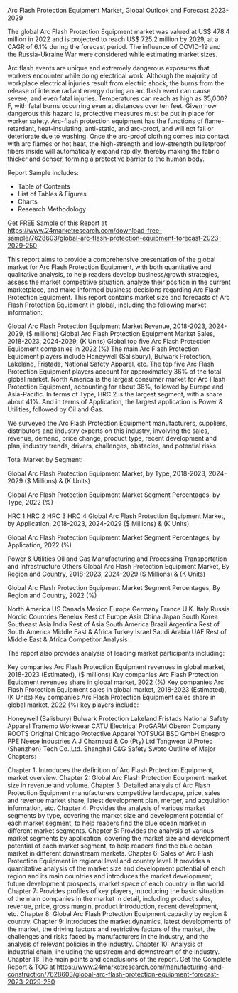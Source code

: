 Arc Flash Protection Equipment Market, Global Outlook and Forecast 2023-2029

The global Arc Flash Protection Equipment market was valued at US$ 478.4 million in 2022 and is projected to reach US$ 725.2 million by 2029, at a CAGR of 6.1% during the forecast period. The influence of COVID-19 and the Russia-Ukraine War were considered while estimating market sizes.

Arc flash events are unique and extremely dangerous exposures that workers encounter while doing electrical work. Although the majority of workplace electrical injuries result from electric shock, the burns from the release of intense radiant energy during an arc flash event can cause severe, and even fatal injuries. Temperatures can reach as high as 35,000?F, with fatal burns occurring even at distances over ten feet. Given how dangerous this hazard is, protective measures must be put in place for worker safety. Arc-flash protection equipment has the functions of flame-retardant, heat-insulating, anti-static, and arc-proof, and will not fail or deteriorate due to washing. Once the arc-proof clothing comes into contact with arc flames or hot heat, the high-strength and low-strength bulletproof fibers inside will automatically expand rapidly, thereby making the fabric thicker and denser, forming a protective barrier to the human body.

Report Sample includes:
- Table of Contents
- List of Tables & Figures
- Charts
- Research Methodology

Get FREE Sample of this Report at https://www.24marketresearch.com/download-free-sample/7628603/global-arc-flash-protection-equipment-forecast-2023-2029-250

This report aims to provide a comprehensive presentation of the global market for Arc Flash Protection Equipment, with both quantitative and qualitative analysis, to help readers develop business/growth strategies, assess the market competitive situation, analyze their position in the current marketplace, and make informed business decisions regarding Arc Flash Protection Equipment. This report contains market size and forecasts of Arc Flash Protection Equipment in global, including the following market information:

Global Arc Flash Protection Equipment Market Revenue, 2018-2023, 2024-2029, ($ millions)
Global Arc Flash Protection Equipment Market Sales, 2018-2023, 2024-2029, (K Units)
Global top five Arc Flash Protection Equipment companies in 2022 (%)
The main Arc Flash Protection Equipment players include Honeywell (Salisbury), Bulwark Protection, Lakeland, Fristads, National Safety Apparel, etc. The top five Arc Flash Protection Equipment players account for approximately 36% of the total global market. North America is the largest consumer market for Arc Flash Protection Equipment, accounting for about 36%, followed by Europe and Asia-Pacific. In terms of Type, HRC 2 is the largest segment, with a share about 41%. And in terms of Application, the largest application is Power & Utilities, followed by Oil and Gas.

We surveyed the Arc Flash Protection Equipment manufacturers, suppliers, distributors and industry experts on this industry, involving the sales, revenue, demand, price change, product type, recent development and plan, industry trends, drivers, challenges, obstacles, and potential risks.

Total Market by Segment:

Global Arc Flash Protection Equipment Market, by Type, 2018-2023, 2024-2029 ($ Millions) & (K Units)

Global Arc Flash Protection Equipment Market Segment Percentages, by Type, 2022 (%)

HRC 1
HRC 2
HRC 3
HRC 4
Global Arc Flash Protection Equipment Market, by Application, 2018-2023, 2024-2029 ($ Millions) & (K Units)

Global Arc Flash Protection Equipment Market Segment Percentages, by Application, 2022 (%)

Power & Utilities
Oil and Gas
Manufacturing and Processing
Transportation and Infrastructure
Others
Global Arc Flash Protection Equipment Market, By Region and Country, 2018-2023, 2024-2029 ($ Millions) & (K Units)

Global Arc Flash Protection Equipment Market Segment Percentages, By Region and Country, 2022 (%)

North America
US
Canada
Mexico
Europe
Germany
France
U.K.
Italy
Russia
Nordic Countries
Benelux
Rest of Europe
Asia
China
Japan
South Korea
Southeast Asia
India
Rest of Asia
South America
Brazil
Argentina
Rest of South America
Middle East & Africa
Turkey
Israel
Saudi Arabia
UAE
Rest of Middle East & Africa
Competitor Analysis

The report also provides analysis of leading market participants including:

Key companies Arc Flash Protection Equipment revenues in global market, 2018-2023 (Estimated), ($ millions)
Key companies Arc Flash Protection Equipment revenues share in global market, 2022 (%)
Key companies Arc Flash Protection Equipment sales in global market, 2018-2023 (Estimated), (K Units)
Key companies Arc Flash Protection Equipment sales share in global market, 2022 (%)
key players include:

Honeywell (Salisbury)
Bulwark Protection
Lakeland
Fristads
National Safety Apparel
Tranemo Workwear
CATU Electrical
ProGARM
Oberon Company
ROOTS Original
Chicago Protective Apparel
YOTSUGI
BSD GmbH
Enespro PPE
Neese Industries
A J Charnaud & Co (Pty) Ltd
Tangwear
U.Protec (Shenzhen) Tech Co.,Ltd.
Shanghai C&G Safety
Swoto
Outline of Major Chapters:

Chapter 1: Introduces the definition of Arc Flash Protection Equipment, market overview.
Chapter 2: Global Arc Flash Protection Equipment market size in revenue and volume.
Chapter 3: Detailed analysis of Arc Flash Protection Equipment manufacturers competitive landscape, price, sales and revenue market share, latest development plan, merger, and acquisition information, etc.
Chapter 4: Provides the analysis of various market segments by type, covering the market size and development potential of each market segment, to help readers find the blue ocean market in different market segments.
Chapter 5: Provides the analysis of various market segments by application, covering the market size and development potential of each market segment, to help readers find the blue ocean market in different downstream markets.
Chapter 6: Sales of Arc Flash Protection Equipment in regional level and country level. It provides a quantitative analysis of the market size and development potential of each region and its main countries and introduces the market development, future development prospects, market space of each country in the world.
Chapter 7: Provides profiles of key players, introducing the basic situation of the main companies in the market in detail, including product sales, revenue, price, gross margin, product introduction, recent development, etc.
Chapter 8: Global Arc Flash Protection Equipment capacity by region & country.
Chapter 9: Introduces the market dynamics, latest developments of the market, the driving factors and restrictive factors of the market, the challenges and risks faced by manufacturers in the industry, and the analysis of relevant policies in the industry.
Chapter 10: Analysis of industrial chain, including the upstream and downstream of the industry.
Chapter 11: The main points and conclusions of the report.
Get the Complete Report & TOC at https://www.24marketresearch.com/manufacturing-and-construction/7628603/global-arc-flash-protection-equipment-forecast-2023-2029-250
